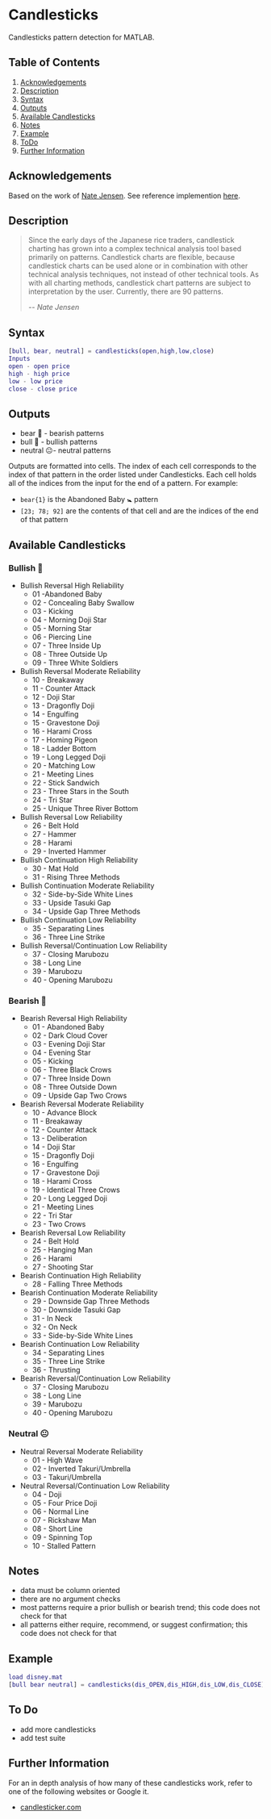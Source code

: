 # Candlesticks

Candlesticks pattern detection for MATLAB.

## Table of Contents

1. [Acknowledgements](#acknowledgements)
2. [Description](#description)
3. [Syntax](#syntax)
4. [Outputs](#outputs)
5. [Available Candlesticks](#available-candlesticks)
6. [Notes](#notes)
7. [Example](#example)
8. [ToDo](#todo)
9. [Further Information](#further-information)

## Acknowledgements

Based on the work of [Nate Jensen](https://www.mathworks.com/matlabcentral/profile/authors/2908307-nate-jensen). See reference implemention [here](https://www.mathworks.com/matlabcentral/fileexchange/33782-candlesticks).

## Description

>Since the early days of the Japanese rice traders, candlestick charting has grown into a complex technical analysis tool based primarily on patterns. Candlestick charts are flexible, because candlestick charts can be used alone or in combination with other technical analysis techniques, not instead of other technical tools. As with all charting methods, candlestick chart patterns are subject to interpretation by the user. Currently, there are 90 patterns.
>
> -- <cite>Nate Jensen</cite>

## Syntax

```matlab
[bull, bear, neutral] = candlesticks(open,high,low,close)
Inputs
open - open price
high - high price
low - low price
close - close price
````

## Outputs

- bear 🐻 - bearish patterns
- bull 🐂 - bullish patterns
- neutral 😐- neutral patterns

Outputs are formatted into cells. The index of each cell corresponds
to the index of that pattern in the order listed under Candlesticks.
Each cell holds all of the indices from the input for the end of a
pattern.
For example:

- `bear{1}` is the Abandoned Baby 🚼 pattern
- `[23; 78; 92]` are the contents of that cell and are the indices of the
end of that pattern

## Available Candlesticks

### Bullish 🐂

- Bullish Reversal High Reliability
  - 01 -Abandoned Baby
  - 02 - Concealing Baby Swallow
  - 03 - Kicking
  - 04 - Morning Doji Star
  - 05 - Morning Star
  - 06 - Piercing Line
  - 07 - Three Inside Up
  - 08 - Three Outside Up
  - 09 - Three White Soldiers
- Bullish Reversal Moderate Reliability
  - 10 - Breakaway
  - 11 - Counter Attack
  - 12 - Doji Star
  - 13 - Dragonfly Doji
  - 14 - Engulfing
  - 15 - Gravestone Doji
  - 16 - Harami Cross
  - 17 - Homing Pigeon
  - 18 - Ladder Bottom
  - 19 - Long Legged Doji
  - 20 - Matching Low
  - 21 - Meeting Lines
  - 22 - Stick Sandwich
  - 23 - Three Stars in the South
  - 24 - Tri Star
  - 25 - Unique Three River Bottom
- Bullish Reversal Low Reliability
  - 26 - Belt Hold
  - 27 - Hammer
  - 28 - Harami
  - 29 - Inverted Hammer
- Bullish Continuation High Reliability
  - 30 - Mat Hold
  - 31 - Rising Three Methods
- Bullish Continuation Moderate Reliability
  - 32 - Side-by-Side White Lines
  - 33 - Upside Tasuki Gap
  - 34 - Upside Gap Three Methods
- Bullish Continuation Low Reliability
  - 35 - Separating Lines
  - 36 - Three Line Strike
- Bullish Reversal/Continuation Low Reliability
  - 37 - Closing Marubozu
  - 38 - Long Line
  - 39 - Marubozu
  - 40 - Opening Marubozu

### Bearish 🐻

- Bearish Reversal High Reliability
  - 01 - Abandoned Baby
  - 02 - Dark Cloud Cover
  - 03 - Evening Doji Star
  - 04 - Evening Star
  - 05 - Kicking
  - 06 - Three Black Crows
  - 07 - Three Inside Down
  - 08 - Three Outside Down
  - 09 - Upside Gap Two Crows
- Bearish Reversal Moderate Reliability
  - 10 - Advance Block
  - 11 - Breakaway
  - 12 - Counter Attack
  - 13 - Deliberation
  - 14 - Doji Star
  - 15 - Dragonfly Doji
  - 16 - Engulfing
  - 17 - Gravestone Doji
  - 18 - Harami Cross
  - 19 - Identical Three Crows
  - 20 - Long Legged Doji
  - 21 - Meeting Lines
  - 22 - Tri Star
  - 23 - Two Crows
- Bearish Reversal Low Reliability
  - 24 - Belt Hold
  - 25 - Hanging Man
  - 26 - Harami
  - 27 - Shooting Star
- Bearish Continuation High Reliability
  - 28 - Falling Three Methods
- Bearish Continuation Moderate Reliability
  - 29 - Downside Gap Three Methods
  - 30 - Downside Tasuki Gap
  - 31 - In Neck
  - 32 - On Neck
  - 33 - Side-by-Side White Lines
- Bearish Continuation Low Reliability
  - 34 - Separating Lines
  - 35 - Three Line Strike
  - 36 - Thrusting
- Bearish Reversal/Continuation Low Reliability
  - 37 - Closing Marubozu
  - 38 - Long Line
  - 39 - Marubozu
  - 40 - Opening Marubozu

### Neutral 😐

- Neutral Reversal Moderate Reliability
  - 01 - High Wave
  - 02 - Inverted Takuri/Umbrella
  - 03 - Takuri/Umbrella
- Neutral Reversal/Continuation Low Reliability
  - 04 - Doji
  - 05 - Four Price Doji
  - 06 - Normal Line
  - 07 - Rickshaw Man
  - 08 - Short Line
  - 09 - Spinning Top
  - 10 - Stalled Pattern

## Notes

- data must be column oriented
- there are no argument checks
- most patterns require a prior bullish or bearish trend; this code
does not check for that
- all patterns either require, recommend, or suggest confirmation;
this code does not check for that

## Example

```matlab
load disney.mat
[bull bear neutral] = candlesticks(dis_OPEN,dis_HIGH,dis_LOW,dis_CLOSE);
```

## To Do

- add more candlesticks
- add test suite

## Further Information

For an in depth analysis of how many of these candlesticks work, refer to one of the following websites or Google it.

- [candlesticker.com](http://www.candlesticker.com/)
